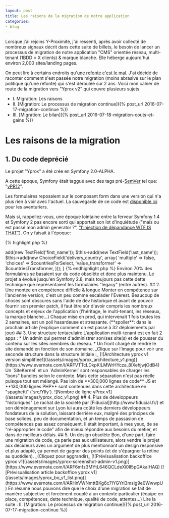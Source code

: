 ```yaml
---
layout: post
title: Les raisons de la migration de notre application
categories:
- blog
---
```


Lorsque j'ai rejoins Y-Proximité, j'ai ressenti, après avoir collecté de nombreux signaux décrit dans cette suite de billets, le besoin de lancer un processus de migration de notre application "CMS" orientée réseau, multi-tenant (1BDD = X clients) & marque blanche. Elle héberge aujourd'hui environ 2,000 sites/landing pages.

On peut lire à certains endroits qu'[une refonte c'est le mal](http://www.joelonsoftware.com/articles/fog0000000069.html). J'ai décidé de raconter comment s'est passée notre migration (moins abrasive sur le plan politique qu'une refonte) qui s'est déroulée sur 2 ans. Voici mon cahier de route de la migration vers "Yprox v2" qui couvre plusieurs sujets.

* I. Migration: Les raisons
* II. [Migration: Le processus de migration continue]({% post_url 2016-07-17-migration-continue %})
* III. [Migration: Le bilan]({% post_url 2016-07-18-migration-couts-et-gains %})

# Les raisons de la migration

## 1. Du code deprécié
Le projet "Yprox" a été crée en Symfony 2.0-ALPHA. 

A cette époque, Symfony était taggué avec des tags pré-[SemVer](http://semver.org/) tel que: "[vPR12](https://github.com/symfony/symfony/releases/tag/vPR12)". 

Les formulaires reposaient sur le composant form dans une version qui n'a plus rien à voir avec l'actuel. La sauvegarde de ce code est [disponible ici](https://github.com/Yproximite/symfony-legacy-form) pour les aventuriers.

Mais si, rappellez-vous, une époque lointaine entre la ferveur Symfony 1.4 et Symfony 2 pas encore sorti qui apportait son lot d'inquiétude ("mais ou est passé mon admin generator ?", ["l'injection de dépandance WTF IS THAT"](https://blog.elao.com/fr/dev/symfony-2-linjection-de-dependances/)). On y faisait à l'époque: 

{% highlight php %}
<?php 

public function configure()
{
    ...
    $this->add(new TextField('first_name'));
    $this->add(new TextField('last_name'));
    $this->add(new ChoiceField('delivery_country', array(
        'multiple' => false,
        'choices' => $countriesForSelect,
        'value_transformer' => $countriesTransformer,
    )));
}
{% endhighlight php %}

Environ 70% des formulaires se basaient sur du code obsolète et donc plus maintenu. Le projet a évolué jusqu'en Symfony 2.8, mais toujours pas cette dette technique que représentaient les formulaires "legacy" (entre autres).

## 2. Une montée en compétence difficile & longue

Monter en compétence sur l'ancienne version, c'est un peu comme escalader l'Everest. Beaucoup de choses sont obscures sans l'aide de dev historique et avant de pouvoir fournir son premier patch, il faut être sûr d'avoir compris les nombreux concepts et enjeux de l'application (l'héritage, le multi-tenant, les réseaux, la marque blanche...)

Chaque mise en prod, qui intervenait 1 fois toutes les 2 semaines, est un poil hasardeuse et stressante. (**spoiler**: dans le prochain article j'explique comment on est passé à 32 déploiements par jour)

## 3. Une structure tentaculaire

L'application multi-tenant est en fait 2 apps :

* Un admin qui permet d'administrer son/ses site(s) et de pousser du contenu sur les sites membres du réseau.
* Un front chargé de rendre le site demandé en fonction de son domaine.

_Clique sur l'image pour voir une seconde structure dans la structure initiale :_
[![Architecture yprox v1 version simplifiée1](/assets/images/yprox_architecture_v1.png)](https://www.evernote.com/l/ARFVTTcLDkpKlLMWrHYcza_8IXehjwjOdB4)

Un `SiteKernel` et un `AdminKernel` sont responsables de charger les "bons" bundles selon le contexte. Mais cette séparation n'est pas réelle puisque tout est mélangé.

Pas loin de **300,000 lignes de code** JS et **130,000 lignes PHP** sont contenues dans cette architecture en "spaghetti" (`src/Ylly`). 

![Nombre de ligne yProx v1](/assets/images/yprox_cloc_v1.png)

## 4. Plus de développeurs "historiques"
 
Le rachat de la société par [Fiducial](http://www.fiducial.fr/) et son déménagement sur Lyon lui aura coûté les derniers développeurs fondateurs de la solution, laissant derrière eux, malgré des principes de base solides, peu de documentation, et un temps de passasion de compétences pas assez conséquent.
Il était important, à mes yeux, de se "ré-approprier le code" afin de mieux répondre aux besoins du métier, et dans de meilleurs délais.

## 5. Un design obsolète

Bon, d'une part, faire une migration de code, ça parle pas aux utilisateurs, alors vendre le projet aux décideurs avec un argument de plus mentionnant un design responsive et plus adapté, ça permet de gagner des points (et de s'épargner la rétine au quotidien).

_(Cliquez pour aggrandir)_
[![Prévisualisation backoffice yprox v1](/assets/images/yprox-screenshot-admin-v1.png)](https://www.evernote.com/l/ARF6mfz3MYtL646QCLdeXi0lI5pGAkaIHAQ)
[![Prévisualisation article backoffice yprox v1](/assets/images/yprox_bo_v1_list.png)](https://www.evernote.com/l/ARHnVWNmttBKg6c7IYGYrI3msig9e0WwwpU)


En résumé nous pouvons dire que le choix d'une migration se fait de manière subjective et forcément couplé à un contexte particulier (équipe en place, compétences, dette technique, qualité de code, attentes...)


Lire la suite : II. [Migration: Le processus de migration continue]({% post_url 2016-07-17-migration-continue %})
